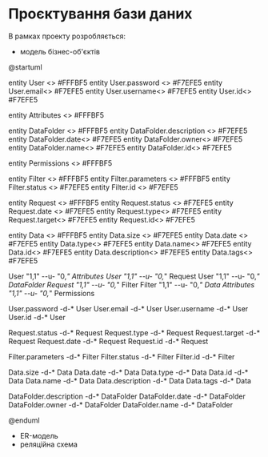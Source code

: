 # Проєктування бази даних

В рамках проекту розробляється:

- модель бізнес-об'єктів



@startuml


entity User <<ENTITY>> #FFFBF5
entity User.password <<TEXT>> #F7EFE5
entity User.email<<TEXT>> #F7EFE5
entity User.username<<TEXT>> #F7EFE5
entity User.id<<TEXT>> #F7EFE5


entity Attributes <<ENTITY>> #FFFBF5

entity DataFolder <<ENTITY>> #FFFBF5
entity DataFolder.description <<TEXT>> #F7EFE5
entity DataFolder.date<<DATE>> #F7EFE5
entity DataFolder.owner<<TEXT>> #F7EFE5
entity DataFolder.name<<TEXT>> #F7EFE5
entity DataFolder.id<<TEXT>> #F7EFE5


entity Permissions <<ENTITY>> #FFFBF5


entity Filter <<ENTITY>> #FFFBF5
entity Filter.parameters <<LIST>> #FFFBF5
entity Filter.status <<TEXT>> #F7EFE5
entity Filter.id <<TEXT>> #F7EFE5

entity Request <<ENTITY>> #FFFBF5
entity Request.status <<TEXT>> #F7EFE5
entity Request.date <<DATE>> #F7EFE5
entity Request.type<<TEXT>> #F7EFE5
entity Request.target<<TEXT>> #F7EFE5
entity Request.id<<TEXT>> #F7EFE5

entity Data <<ENTITY>> #FFFBF5
entity Data.size <<NUMBER>> #F7EFE5
entity Data.date <<DATE>> #F7EFE5
entity Data.type<<TEXT>> #F7EFE5
entity Data.name<<TEXT>> #F7EFE5
entity Data.id<<TEXT>> #F7EFE5
entity Data.description<<TEXT>> #F7EFE5
entity Data.tags<<LIST>> #F7EFE5

User "1,1" --u- "0,_" Attributes
User "1,1" --u- "0,_" Request
User "1,1" --u- "0,_" DataFolder
Request "1,1" --u- "0,_" Filter
Filter "1,1" --u- "0,_" Data
Attributes "1,1" --u- "0,_" Permissions

User.password -d-* User
User.email -d-* User
User.username -d-* User
User.id -d-* User


Request.status -d-* Request
Request.type -d-* Request
Request.target -d-* Request
Request.date -d-* Request
Request.id -d-* Request

Filter.parameters -d-* Filter
Filter.status -d-* Filter
Filter.id -d-* Filter

Data.size -d-* Data
Data.date -d-* Data
Data.type -d-* Data
Data.id -d-* Data
Data.name -d-* Data
Data.description -d-* Data
Data.tags -d-* Data

DataFolder.description -d-* DataFolder
DataFolder.date -d-* DataFolder
DataFolder.owner -d-* DataFolder
DataFolder.name -d-* DataFolder






@enduml

- ER-модель
- реляційна схема

